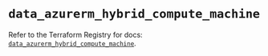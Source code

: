# `data_azurerm_hybrid_compute_machine`

Refer to the Terraform Registry for docs: [`data_azurerm_hybrid_compute_machine`](https://registry.terraform.io/providers/hashicorp/azurerm/3.113.0/docs/data-sources/hybrid_compute_machine).

